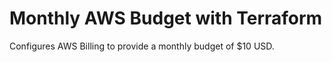 # Monthly AWS Budget with Terraform

Configures AWS Billing to provide a monthly budget of \$10 USD.
